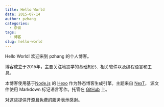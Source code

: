 ```yaml
---
title: Hello World
date: 2015-07-14
author: pzhang
categories:
  - 杂谈
tags:
  - 博客
slug: hello-world
---
```


Hello World! 欢迎来到 pzhang 的个人博客。

博客成立于2015年，主要关注地震学的基础知识、相关软件以及编程语言和工具。

<!--more-->

本博客使用基于[Node.js][] 的 [Hexo][] 作为静态博客生成引擎，主题来自 [NexT][]。
源文件使用 Markdown 标记语言写作。托管在 [GitHub][] 上。

对这些提供开源且免费的服务表示感谢。

[Node.js]: https://nodejs.org
[Hexo]: https://hexo.io
[NexT]: https://github.com/iissnan/hexo-theme-next
[GitHub]: https://github.com/whu-pzhang/whu-pzhang.github.io
